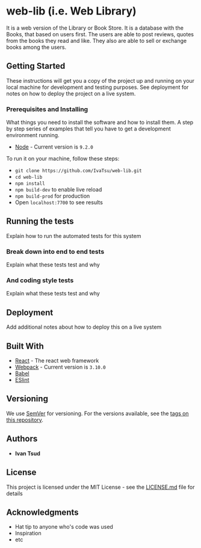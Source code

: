 # web-lib (i.e. Web Library)

It is a web version of the Library or Book Store. It is a database with the Books, that based on users first. 
The users are able to post reviews, quotes from the books they read and like.
They also are able to sell or exchange books among the users.

## Getting Started

These instructions will get you a copy of the project up and running on your local machine for development and testing purposes. 
See deployment for notes on how to deploy the project on a live system.

### Prerequisites and Installing

What things you need to install the software and how to install them. 
A step by step series of examples that tell you have to get a development environment running.

* [Node](https://nodejs.org/en/) - Current version is `9.2.0`

To run it on your machine, follow these steps:

- `git clone https://github.com/IvaTsu/web-lib.git`
- `cd web-lib`
- `npm install`
- `npm build-dev` to enable live reload
- `npm build-prod` for production
- Open `localhost:7700` to see results

## Running the tests

Explain how to run the automated tests for this system

### Break down into end to end tests

Explain what these tests test and why

### And coding style tests

Explain what these tests test and why

## Deployment

Add additional notes about how to deploy this on a live system

## Built With

* [React](asasdsdasd) - The react web framework
* [Webpack](https://webpack.js.org/) - Current version is `3.10.0`
* [Babel](https://babeljs.io/)
* [ESlint](https://eslint.org/)

## Versioning

We use [SemVer](http://semver.org/) for versioning. For the versions available, see the [tags on this repository](https://github.com/your/project/tags).

## Authors

* **Ivan Tsud**

## License

This project is licensed under the MIT License - see the [LICENSE.md](LICENSE.md) file for details

## Acknowledgments

* Hat tip to anyone who's code was used
* Inspiration
* etc
